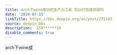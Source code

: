 ```yaml
---
title: arch下wine成功的生产力工具 可以打包成玲珑吗
date: '2024-07-15'
linkTitle: https://bbs.deepin.org/en/post/275143
source: deepin_bbs
description:  159******19 
disable_comments: true
---
```

arch下wine成
